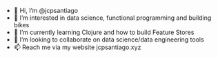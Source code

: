 - 👋 Hi, I’m @jcpsantiago
- 👀 I’m interested in data science, functional programming and building bikes
- 🌱 I’m currently learning Clojure and how to build Feature Stores
- 💞️ I’m looking to collaborate on data science/data engineering tools
- 📫 Reach me via my website jcpsantiago.xyz

<!---
jcpsantiago/jcpsantiago is a ✨ special ✨ repository because its `README.md` (this file) appears on your GitHub profile.
You can click the Preview link to take a look at your changes.
--->
